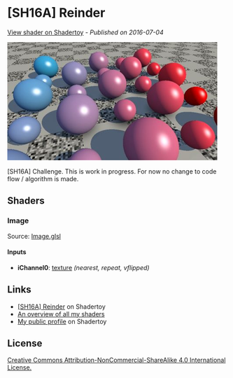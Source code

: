 ﻿# [SH16A] Reinder
[View shader on Shadertoy](https://www.shadertoy.com/view/4tcGRr) - _Published on 2016-07-04_ 

![thumbnail](./thumbnail.jpg)

[SH16A] Challenge. This is work in progress. For now no change to code flow / algorithm is made.
## Shaders

### Image

Source: [Image.glsl](./Image.glsl)

#### Inputs

 * **iChannel0**: [texture](https://shadertoy.com/media/a/f735bee5b64ef98879dc618b016ecf7939a5756040c2cde21ccb15e69a6e1cfb.png) _(nearest, repeat, vflipped)_

## Links
* [[SH16A] Reinder](https://www.shadertoy.com/view/4tcGRr) on Shadertoy
* [An overview of all my shaders](https://reindernijhoff.net/shadertoy/)
* [My public profile](https://www.shadertoy.com/user/reinder) on Shadertoy

## License

[Creative Commons Attribution-NonCommercial-ShareAlike 4.0 International License.](https://creativecommons.org/licenses/by-nc-sa/4.0/)
